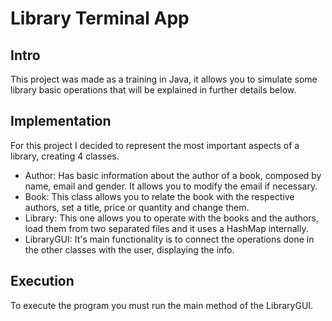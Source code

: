 # Library Terminal App

## Intro
This project was made as a training in Java, it allows you to simulate some library basic operations that will be explained in further details below. 

## Implementation
For this project I decided to represent the most important aspects of a library, creating 4 classes.
- Author: Has basic information about the author of a book, composed by name, email and gender. It allows you to modify the email if necessary.
- Book: This class allows you to relate the book with the respective authors, set a title, price or quantity and change them.
- Library: This one allows you to operate with the books and the authors, load them from two separated files and it uses a HashMap internally.
- LibraryGUI: It's main functionality is to connect the operations done in the other classes with the user, displaying the info. 

## Execution
To execute the program you must run the main method of the LibraryGUI.
